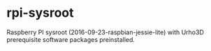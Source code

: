 rpi-sysroot
===========

Raspberry PI sysroot (2016-09-23-raspbian-jessie-lite) with Urho3D prerequisite software packages preinstalled.
